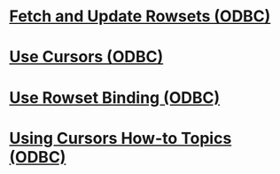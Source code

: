 # [Fetch and Update Rowsets (ODBC)](fetch-and-update-rowsets-odbc.md)
# [Use Cursors (ODBC)](use-cursors-odbc.md)
# [Use Rowset Binding (ODBC)](use-rowset-binding-odbc.md)
# [Using Cursors How-to Topics (ODBC)](using-cursors-how-to-topics-odbc.md)
